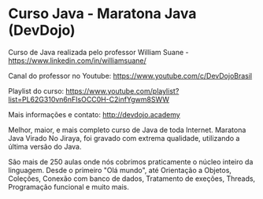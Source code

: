 # Curso Java - Maratona Java (DevDojo)


Curso de Java realizada pelo professor William Suane - https://www.linkedin.com/in/williamsuane/

Canal do professor no Youtube: https://www.youtube.com/c/DevDojoBrasil

Playlist do curso: https://www.youtube.com/playlist?list=PL62G310vn6nFIsOCC0H-C2infYgwm8SWW

Mais informações e contato: http://devdojo.academy



Melhor, maior, e mais completo curso de Java de toda Internet. 
Maratona Java Virado No Jiraya, foi gravado com extrema qualidade, utilizando a última versão do Java.

São mais de 250 aulas onde nós cobrimos praticamente o núcleo inteiro da linguagem. Desde o primeiro "Olá mundo",
até Orientação a Objetos, Coleções, Conexão com banco de dados, Tratamento de exeções, Threads, Programação funcional e muito mais.